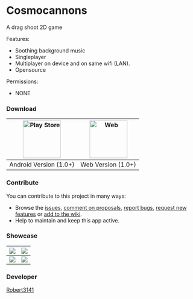 # Cosmocannons
A drag shoot 2D game

Features:
- Soothing background music
- Singleplayer
- Multiplayer on device and on same wifi (LAN).
- Opensource

Permissions:
- NONE

### Download
| [<img alt="Play Store" src="https://developer.android.com/images/brand/en_generic_rgb_wo_60.png" style="width:100px"/>](https://play.google.com/store/apps/details?id=io.github.Robert3141) | [<img alt="Web" src="https://3u26hb1g25wn1xwo8g186fnd-wpengine.netdna-ssl.com/files/2019/10/Fx-Browser-icon-fullColor.svg" style="width:100px"/>](https://robert3141.github.io/Cosmocannons/#/) |
| :---: | :---: |
| Android Version (1.0+) | Web Version (1.0+) |

### Contribute
You can contribute to this project in many ways:
* Browse the [issues](https://github.com/Robert3141/cosmocannons/issues), [comment on proposals](https://github.com/Robert3141/cosmocannons/pulls), [report bugs](https://github.com/Robert3141/cosmocannons/issues/new?template=bug_report.md), [request new features](https://github.com/Robert3141/cosmocannons/issues/new?template=feature_request.md) or [add to the wiki](https://github.com/Robert3141/cosmocannons/wiki).
* Help to maintain and keep this app active.

### Showcase
| ![](https://play-lh.googleusercontent.com/NMPaCBtF-l-DBYwaysHg3rjP8_EAYpIJFDBgpMgIYtHRLkfjWbM4rozUgPVcuiH7s4Fe=w1920-h963) | ![](https://play-lh.googleusercontent.com/pKoFiW6Cyggo-ph-tvaCILudm-OrySZFzLfsWDeQ3IgwpVV_roQiQLVbrNBcmJnfyaQ=w1920-h963) |
| :---: | :---: |
| ![](https://play-lh.googleusercontent.com/DeNlEQaCVA9bdCgqWc8CXHubSX0s-6lhbM5ybil5IKDTV5kjFztWV35k8yU0intwSs0=w1920-h963) | ![](https://play-lh.googleusercontent.com/vdG2uWKUVZ-X_oMqYsYmZ9l7ZfK0NN0Y44-LWDPZ30C7vRJ7TI8h6VxVqEg6gCXNcdbZ=w1920-h963) |

### Developer
[Robert3141](https://github.com/Robert3141)
